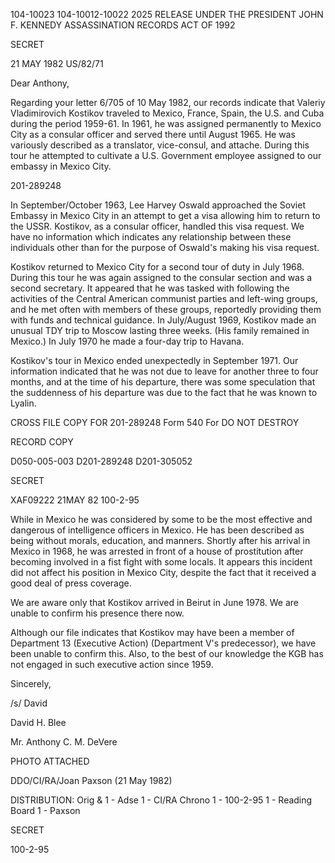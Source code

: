 104-10023
104-10012-10022
2025 RELEASE UNDER THE PRESIDENT JOHN F. KENNEDY ASSASSINATION RECORDS ACT OF 1992

SECRET

21 MAY
1982
US/82/71

Dear Anthony,

Regarding your letter 6/705 of 10 May 1982, our
records indicate that Valeriy Vladimirovich Kostikov
traveled to Mexico, France, Spain, the U.S. and Cuba
during the period 1959-61. In 1961, he was assigned
permanently to Mexico City as a consular officer and
served there until August 1965. He was variously
described as a translator, vice-consul, and attache.
During this tour he attempted to cultivate a U.S.
Government employee assigned to our embassy in Mexico
City.

201-289248

In September/October 1963, Lee Harvey Oswald
approached the Soviet Embassy in Mexico City in an attempt
to get a visa allowing him to return to the USSR.
Kostikov, as a consular officer, handled this visa
request. We have no information which indicates any
relationship between these individuals other than for the
purpose of Oswald's making his visa request.

Kostikov returned to Mexico City for a second tour of
duty in July 1968. During this tour he was again assigned
to the consular section and was a second secretary.
It
appeared that he was tasked with following the activities
of the Central American communist parties and left-wing
groups, and he met often with members of these groups,
reportedly providing them with funds and technical
guidance. In July/August 1969, Kostikov made an unusual
TDY trip to Moscow lasting three weeks. (His family
remained in Mexico.) In July 1970 he made a four-day trip
to Havana.

Kostikov's tour in Mexico ended unexpectedly in
September 1971. Our information indicated that he was
not due to leave for another three to four months, and at
the time of his departure, there was some speculation that
the suddenness of his departure was due to the fact that
he was known to Lyalin.

CROSS FILE COPY FOR
201-289248
Form 540 For
DO NOT DESTROY

RECORD COPY

D050-005-003
D201-289248
D201-305052

SECRET

XAF09222
21MAY 82
100-2-95

While in Mexico he was considered by some to be the
most effective and dangerous of intelligence officers in
Mexico. He has been described as being without morals,
education, and manners. Shortly after his arrival in
Mexico in 1968, he was arrested in front of a house of
prostitution after becoming involved in a fist fight with
some locals. It appears this incident did not affect his
position in Mexico City, despite the fact that it
received a good deal of press coverage.

We are aware only that Kostikov arrived in Beirut in
June 1978. We are unable to confirm his presence there
now.

Although our file indicates that Kostikov may have
been a member of Department 13 (Executive Action)
(Department V's predecessor), we have been unable to
confirm this. Also, to the best of our knowledge the KGB
has not engaged in such executive action since 1959.

Sincerely,

/s/ David

David H. Blee

Mr. Anthony C. M. DeVere

PHOTO ATTACHED

DDO/CI/RA/Joan Paxson (21 May 1982)

DISTRIBUTION:
Orig & 1 - Adse
1	-	CI/RA Chrono
1	-	100-2-95
1	-	Reading Board
1	-	Paxson

SECRET

100-2-95
